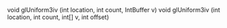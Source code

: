 void glUniform3iv (int location, int count, IntBuffer v)
void glUniform3iv (int location, int count, int[] v, int offset)
